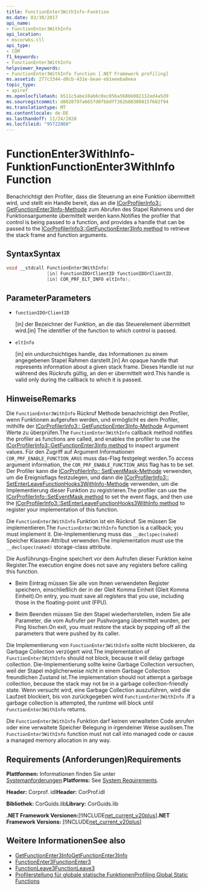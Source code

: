 ```yaml
---
title: FunctionEnter3WithInfo-Funktion
ms.date: 03/30/2017
api_name:
- FunctionEnter3WithInfo
api_location:
- mscorwks.cll
api_type:
- COM
f1_keywords:
- FunctionEnter3WithInfo
helpviewer_keywords:
- FunctionEnter3WithInfo function [.NET Framework profiling]
ms.assetid: 277c3344-d0cb-431e-beae-eb1eeeba8eea
topic_type:
- apiref
ms.openlocfilehash: b511c5abe10ab6c0ec856a5686b082132ed4a5d9
ms.sourcegitcommit: d8020797a6657d0fbbdff362b80300815f682f94
ms.translationtype: MT
ms.contentlocale: de-DE
ms.lasthandoff: 11/24/2020
ms.locfileid: "95722860"
---
```

# <a name="functionenter3withinfo-function"></a><span data-ttu-id="94048-102">FunctionEnter3WithInfo-Funktion</span><span class="sxs-lookup"><span data-stu-id="94048-102">FunctionEnter3WithInfo Function</span></span>

<span data-ttu-id="94048-103">Benachrichtigt den Profiler, dass die Steuerung an eine Funktion übermittelt wird, und stellt ein Handle bereit, das an die [ICorProfilerInfo3:: GetFunctionEnter3Info-Methode](icorprofilerinfo3-getfunctionenter3info-method.md) zum Abrufen des Stapel Rahmens und der Funktionsargumente übermittelt werden kann.</span><span class="sxs-lookup"><span data-stu-id="94048-103">Notifies the profiler that control is being passed to a function, and provides a handle that can be passed to the [ICorProfilerInfo3::GetFunctionEnter3Info method](icorprofilerinfo3-getfunctionenter3info-method.md) to retrieve the stack frame and function arguments.</span></span>  
  
## <a name="syntax"></a><span data-ttu-id="94048-104">Syntax</span><span class="sxs-lookup"><span data-stu-id="94048-104">Syntax</span></span>  
  
```cpp  
void __stdcall FunctionEnter3WithInfo(  
               [in] FunctionIDOrClientID functionIDOrClientID,  
               [in] COR_PRF_ELT_INFO eltInfo);  
```  
  
## <a name="parameters"></a><span data-ttu-id="94048-105">Parameter</span><span class="sxs-lookup"><span data-stu-id="94048-105">Parameters</span></span>

- `functionIDOrClientID`

  <span data-ttu-id="94048-106">\[in] der Bezeichner der Funktion, an die das Steuerelement übermittelt wird.</span><span class="sxs-lookup"><span data-stu-id="94048-106">\[in] The identifier of the function to which control is passed.</span></span>

- `eltInfo`

  <span data-ttu-id="94048-107">\[in] ein undurchsichtiges handle, das Informationen zu einem angegebenen Stapel Rahmen darstellt.</span><span class="sxs-lookup"><span data-stu-id="94048-107">\[in] An opaque handle that represents information about a given stack frame.</span></span> <span data-ttu-id="94048-108">Dieses Handle ist nur während des Rückrufs gültig, an den er übermittelt wird.</span><span class="sxs-lookup"><span data-stu-id="94048-108">This handle is valid only during the callback to which it is passed.</span></span>

## <a name="remarks"></a><span data-ttu-id="94048-109">Hinweise</span><span class="sxs-lookup"><span data-stu-id="94048-109">Remarks</span></span>  

 <span data-ttu-id="94048-110">Die `FunctionEnter3WithInfo` Rückruf Methode benachrichtigt den Profiler, wenn Funktionen aufgerufen werden, und ermöglicht es dem Profiler, mithilfe der [ICorProfilerInfo3:: GetFunctionEnter3Info-Methode](icorprofilerinfo3-getfunctionenter3info-method.md) Argument Werte zu überprüfen.</span><span class="sxs-lookup"><span data-stu-id="94048-110">The `FunctionEnter3WithInfo` callback method notifies the profiler as functions are called, and enables the profiler to use the [ICorProfilerInfo3::GetFunctionEnter3Info method](icorprofilerinfo3-getfunctionenter3info-method.md) to inspect argument values.</span></span> <span data-ttu-id="94048-111">Für den Zugriff auf Argument Informationen `COR_PRF_ENABLE_FUNCTION_ARGS` muss das-Flag festgelegt werden.</span><span class="sxs-lookup"><span data-stu-id="94048-111">To access argument information, the `COR_PRF_ENABLE_FUNCTION_ARGS` flag has to be set.</span></span> <span data-ttu-id="94048-112">Der Profiler kann die [ICorProfilerInfo:: SetEventMask-Methode](icorprofilerinfo-seteventmask-method.md) verwenden, um die Ereignisflags festzulegen, und dann die [ICorProfilerInfo3:: SetEnterLeaveFunctionHooks3WithInfo-Methode](icorprofilerinfo3-setenterleavefunctionhooks3withinfo-method.md) verwenden, um die Implementierung dieser Funktion zu registrieren.</span><span class="sxs-lookup"><span data-stu-id="94048-112">The profiler can use the [ICorProfilerInfo::SetEventMask method](icorprofilerinfo-seteventmask-method.md) to set the event flags, and then use the [ICorProfilerInfo3::SetEnterLeaveFunctionHooks3WithInfo method](icorprofilerinfo3-setenterleavefunctionhooks3withinfo-method.md) to register your implementation of this function.</span></span>  
  
 <span data-ttu-id="94048-113">Die `FunctionEnter3WithInfo` Funktion ist ein Rückruf. Sie müssen Sie implementieren.</span><span class="sxs-lookup"><span data-stu-id="94048-113">The `FunctionEnter3WithInfo` function is a callback; you must implement it.</span></span> <span data-ttu-id="94048-114">Die-Implementierung muss das `__declspec(naked)` Speicher Klassen Attribut verwenden.</span><span class="sxs-lookup"><span data-stu-id="94048-114">The implementation must use the `__declspec(naked)` storage-class attribute.</span></span>  
  
 <span data-ttu-id="94048-115">Die Ausführungs-Engine speichert vor dem Aufrufen dieser Funktion keine Register.</span><span class="sxs-lookup"><span data-stu-id="94048-115">The execution engine does not save any registers before calling this function.</span></span>  
  
- <span data-ttu-id="94048-116">Beim Eintrag müssen Sie alle von Ihnen verwendeten Register speichern, einschließlich der in der Gleit Komma Einheit (Gleit Komma Einheit).</span><span class="sxs-lookup"><span data-stu-id="94048-116">On entry, you must save all registers that you use, including those in the floating-point unit (FPU).</span></span>  
  
- <span data-ttu-id="94048-117">Beim Beenden müssen Sie den Stapel wiederherstellen, indem Sie alle Parameter, die vom Aufrufer per Pushvorgang übermittelt wurden, per Ping löschen.</span><span class="sxs-lookup"><span data-stu-id="94048-117">On exit, you must restore the stack by popping off all the parameters that were pushed by its caller.</span></span>  
  
 <span data-ttu-id="94048-118">Die Implementierung von `FunctionEnter3WithInfo` sollte nicht blockieren, da Garbage Collection verzögert wird.</span><span class="sxs-lookup"><span data-stu-id="94048-118">The implementation of `FunctionEnter3WithInfo` should not block, because it will delay garbage collection.</span></span> <span data-ttu-id="94048-119">Die-Implementierung sollte keine Garbage Collection versuchen, weil der Stapel möglicherweise nicht in einem Garbage Collection freundlichen Zustand ist.</span><span class="sxs-lookup"><span data-stu-id="94048-119">The implementation should not attempt a garbage collection, because the stack may not be in a garbage collection-friendly state.</span></span> <span data-ttu-id="94048-120">Wenn versucht wird, eine Garbage Collection auszuführen, wird die Laufzeit blockiert, bis von zurückgegeben wird `FunctionEnter3WithInfo` .</span><span class="sxs-lookup"><span data-stu-id="94048-120">If a garbage collection is attempted, the runtime will block until `FunctionEnter3WithInfo` returns.</span></span>  
  
 <span data-ttu-id="94048-121">Die `FunctionEnter3WithInfo` Funktion darf keinen verwalteten Code anrufen oder eine verwaltete Speicher Belegung in irgendeiner Weise auslösen.</span><span class="sxs-lookup"><span data-stu-id="94048-121">The `FunctionEnter3WithInfo` function must not call into managed code or cause a managed memory allocation in any way.</span></span>  
  
## <a name="requirements"></a><span data-ttu-id="94048-122">Requirements (Anforderungen)</span><span class="sxs-lookup"><span data-stu-id="94048-122">Requirements</span></span>  

 <span data-ttu-id="94048-123">**Plattformen:** Informationen finden Sie unter [Systemanforderungen](../../get-started/system-requirements.md).</span><span class="sxs-lookup"><span data-stu-id="94048-123">**Platforms:** See [System Requirements](../../get-started/system-requirements.md).</span></span>  
  
 <span data-ttu-id="94048-124">**Header:** Corprof. idl</span><span class="sxs-lookup"><span data-stu-id="94048-124">**Header:** CorProf.idl</span></span>  
  
 <span data-ttu-id="94048-125">**Bibliothek:** CorGuids.lib</span><span class="sxs-lookup"><span data-stu-id="94048-125">**Library:** CorGuids.lib</span></span>  
  
 <span data-ttu-id="94048-126">**.NET Framework Versionen:**[!INCLUDE[net_current_v20plus](../../../../includes/net-current-v20plus-md.md)]</span><span class="sxs-lookup"><span data-stu-id="94048-126">**.NET Framework Versions:** [!INCLUDE[net_current_v20plus](../../../../includes/net-current-v20plus-md.md)]</span></span>  
  
## <a name="see-also"></a><span data-ttu-id="94048-127">Weitere Informationen</span><span class="sxs-lookup"><span data-stu-id="94048-127">See also</span></span>

- [<span data-ttu-id="94048-128">GetFunctionEnter3Info</span><span class="sxs-lookup"><span data-stu-id="94048-128">GetFunctionEnter3Info</span></span>](icorprofilerinfo3-getfunctionenter3info-method.md)
- [<span data-ttu-id="94048-129">FunctionEnter3</span><span class="sxs-lookup"><span data-stu-id="94048-129">FunctionEnter3</span></span>](functionenter3-function.md)
- [<span data-ttu-id="94048-130">FunctionLeave3</span><span class="sxs-lookup"><span data-stu-id="94048-130">FunctionLeave3</span></span>](functionleave3-function.md)
- [<span data-ttu-id="94048-131">Profilerstellung für globale statische Funktionen</span><span class="sxs-lookup"><span data-stu-id="94048-131">Profiling Global Static Functions</span></span>](profiling-global-static-functions.md)
